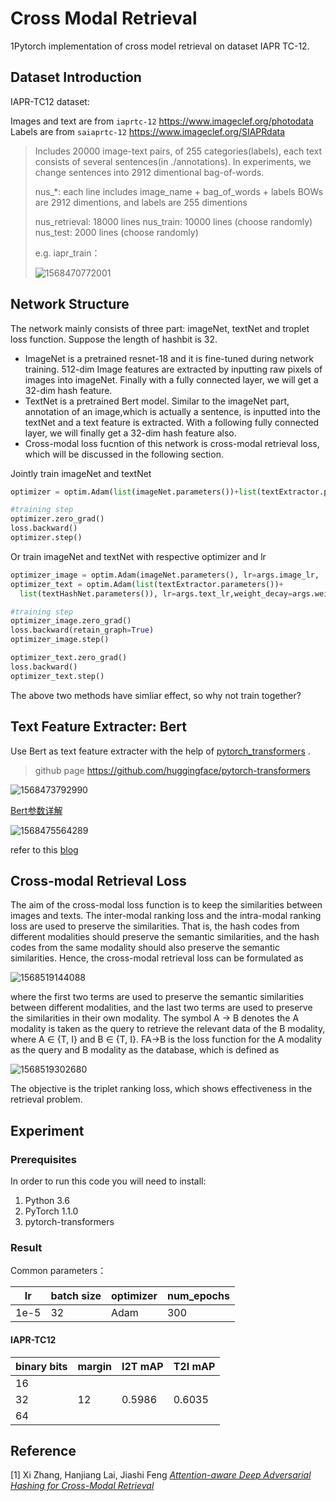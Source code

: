 # Cross Modal Retrieval

1Pytorch implementation of cross model retrieval on dataset IAPR TC-12.

## Dataset Introduction

IAPR-TC12 dataset:

Images and text are from `iaprtc-12` <https://www.imageclef.org/photodata>
Labels are from `saiaprtc-12` <https://www.imageclef.org/SIAPRdata>

> Includes 20000 image-text pairs, of 255 categories(labels), each text consists of several sentences(in ./annotations).
> In experiments, we change sentences into 2912 dimentional bag-of-words.
>
> nus_*:
>   each line includes image_name + bag_of_words + labels
>   BOWs are 2912 dimentions, and labels are 255 dimentions
>
> nus_retrieval:
>   18000 lines
> nus_train:
>   10000 lines (choose randomly)
> nus_test:
>   2000 lines (choose randomly)
>
> e.g.    iapr_train：
>
> ![1568470772001](pic/1568470772001.png)



## Network Structure

The network mainly consists of three part: imageNet, textNet and troplet loss function. Suppose the length of hashbit is 32.

- ImageNet is a pretrained resnet-18 and it is fine-tuned during network training. 512-dim Image features are extracted by inputting raw pixels of images into imageNet. Finally with a fully connected layer, we will get a 32-dim hash feature.
- TextNet is a pretrained Bert model. Similar to the imageNet part, annotation of an image,which is actually a sentence, is inputted into the textNet and a text feature is extracted. With a following fully connected layer, we will finally get a 32-dim hash feature also.
- Cross-modal loss fucntion of this network is cross-modal retrieval loss, which will be discussed in the following section.



Jointly train imageNet and textNet 

```python
optimizer = optim.Adam(list(imageNet.parameters())+list(textExtractor.parameters())+list(textHashNet.parameters()), lr=args.lr, weight_decay=args.weight_decay)
```

```python
#training step
optimizer.zero_grad()
loss.backward()
optimizer.step()
```

Or train imageNet and textNet with respective optimizer and lr

```python
optimizer_image = optim.Adam(imageNet.parameters(), lr=args.image_lr, 	                weight_decay=args.weight_decay)
optimizer_text = optim.Adam(list(textExtractor.parameters())+
  list(textHashNet.parameters()), lr=args.text_lr,weight_decay=args.weight_decay)
```
```python
#training step
optimizer_image.zero_grad()
loss.backward(retain_graph=True) 
optimizer_image.step()

optimizer_text.zero_grad()
loss.backward()
optimizer_text.step()
```

The above two methods have simliar effect, so why not train together?



## Text Feature Extracter: Bert

Use Bert as text feature extracter with the help of [pytorch_transformers](<https://huggingface.co/pytorch-transformers/quickstart.html#>) .

>  github page <https://github.com/huggingface/pytorch-transformers>

![1568473792990](pic/1568473792990.png)

[Bert参数详解](<https://huggingface.co/pytorch-transformers/model_doc/bert.html>)

![1568475564289](pic/1568475446630.png)

refer to this [blog](<https://blog.csdn.net/weixin_41519463/article/details/100863313>)

## Cross-modal Retrieval Loss

The aim of the cross-modal loss function is to keep the similarities between images and texts. The inter-modal ranking loss and the intra-modal ranking loss are used to preserve the similarities. That is, the
hash codes from different modalities should preserve the semantic similarities, and the hash codes from the same modality should also preserve the semantic similarities. Hence, the cross-modal retrieval loss can be formulated as

![1568519144088](pic/1568519144088.png)

where the first two terms are used to preserve the semantic similarities between different modalities, and the last two terms are used to preserve the similarities in their own modality. The symbol A → B denotes the A modality is taken as the query to retrieve the relevant data of the B modality, where A ∈ {T, I} and
B ∈ {T, I}. FA→B is the loss function for the A modality as the query and B modality as the database, which is defined as

![1568519302680](pic/1568519302680.png)

The objective is the triplet ranking loss, which shows effectiveness in the retrieval problem.



## Experiment

### Prerequisites

In order to run this code you will need to install:

1. Python 3.6
2. PyTorch 1.1.0
3. pytorch-transformers



### Result

Common parameters：

| lr   | batch size | optimizer | num_epochs |
| ---- | ---------- | --------- | ---------- |
| 1e-5 | 32         | Adam      | 300        |

#### IAPR-TC12

| binary bits | margin | I2T  mAP | T2I  mAP |
| ----------- | ------ | -------- | -------- |
| 16          |        |          |          |
| 32          | 12     | 0.5986   | 0.6035   |
| 64          |        |          |          |



## Reference

[1] Xi Zhang, Hanjiang Lai, Jiashi Feng [*Attention-aware Deep Adversarial Hashing for Cross-Modal Retrieval*](http://openaccess.thecvf.com/content_ECCV_2018/papers/Xi_Zhang_Attention-aware_Deep_Adversarial_ECCV_2018_paper.pdf)